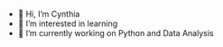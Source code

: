 - 👋 Hi, I’m Cynthia
- 👀 I’m interested in learning 
- 🌱 I’m currently working on Python and Data Analysis

<!---
tolcyn/tolcyn is a ✨ special ✨ repository because its `README.md` (this file) appears on your GitHub profile.
You can click the Preview link to take a look at your changes.
--->
